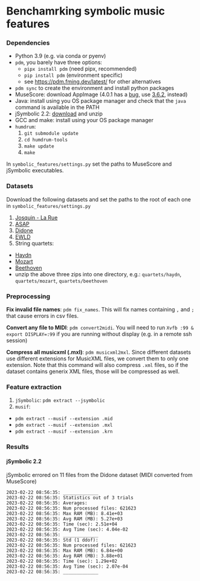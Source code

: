 # Benchamrking symbolic music features

### Dependencies

* Python 3.9 (e.g. via conda or pyenv)
* `pdm`, you barely have three options:
  - `pipx install pdm` (need pipx, recommended)
  - `pip install pdm` (environment specific)
  - see https://pdm.fming.dev/latest/ for other alternatives
* `pdm sync` to create the environment and install python packages
* MuseScore: download AppImage (4.0.1 has a [bug](https://github.com/musescore/MuseScore/issues/16444), use [3.6.2](https://github.com/musescore/MuseScore/releases/tag/v3.6.2), instead)
* Java: install using you OS package manager and check that the `java` command is
  available in the PATH
* jSymbolic 2.2: [download](https://sourceforge.net/projects/jmir/files/jSymbolic/jSymbolic%202.2/jSymbolic_2_2_user.zip/download) and unzip
* GCC and make: install using your OS package manager
* `humdrum`: 
  1. `git submodule update`
  2. `cd humdrum-tools`
  3. `make update`
  4. `make`

In `symbolic_features/settings.py` set the paths to MuseScore and jSymbolic executables.

### Datasets

Download the following datasets and set the paths to the root of each one in `symbolic_features/settings.py`

1. [Josquin - La Rue](https://zenodo.org/record/2635499)
2. [ASAP](https://github.com/fosfrancesco/asap-dataset)
3. [Didone]()
4. [EWLD](https://zenodo.org/record/1476555)
4. String quartets:
  * [Haydn](http://kern.ccarh.org/cgi-bin/ksbrowse?type=collection&l=/musedata/haydn/quartet)
  * [Mozart](http://kern.ccarh.org/cgi-bin/ksbrowse?type=collection&l=/musedata/mozart/quartet)
  * [Beethoven](http://kern.ccarh.org/cgi-bin/ksbrowse?type=collection&l=/users/craig/classical/beethoven/quartet)
  * unzip the above three zips into one directory, e.g.: `quartets/haydn`,
    `quartets/mozart`, `quartets/beethoven`


### Preprocessing

**Fix invalid file names**: `pdm fix_names`. This will fix names containing `,` and `;`
that cause errors in csv files.

**Convert any file to MIDI**: `pdm convert2midi`. You will need to run `Xvfb :99 &
export DISPLAY=:99` if you are running without display (e.g. in a remote ssh session)

**Compress all musicxml (.mxl)**: `pdm musicxml2mxl`. Since different datasets use
different extensions for MusicXML files, we convert them to only one extension. Note
that this command will also compress `.xml` files, so if the dataset contains generix
XML files, those will be compressed as well.

### Feature extraction

1. `jSymbolic`: `pdm extract --jsymbolic`
2. `musif`: 
  * `pdm extract --musif --extension .mid`
  * `pdm extract --musif --extension .mxl`
  * `pdm extract --musif --extension .krn`


### Results

#### jSymbolic 2.2

jSymbolic errored on 11 files from the Didone dataset (MIDI converted from MuseScore)

```
2023-02-22 08:56:35: _____________
2023-02-22 08:56:35: Statistics out of 3 trials
2023-02-22 08:56:35: Averages:
2023-02-22 08:56:35: Num processed files: 621623
2023-02-22 08:56:35: Max RAM (MB): 8.41e+03
2023-02-22 08:56:35: Avg RAM (MB): 5.27e+03
2023-02-22 08:56:35: Time (sec): 2.51e+04
2023-02-22 08:56:35: Avg Time (sec): 4.04e-02
2023-02-22 08:56:35: _____________
2023-02-22 08:56:35: Std (1 ddof):
2023-02-22 08:56:35: Num processed files: 621623
2023-02-22 08:56:35: Max RAM (MB): 6.84e+00
2023-02-22 08:56:35: Avg RAM (MB): 3.88e+01
2023-02-22 08:56:35: Time (sec): 1.29e+02
2023-02-22 08:56:35: Avg Time (sec): 2.07e-04
2023-02-22 08:56:35: _____________

```
